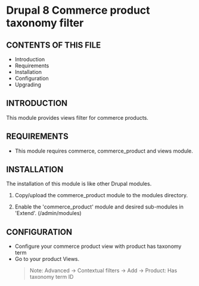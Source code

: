 # Drupal 8 Commerce product taxonomy filter

CONTENTS OF THIS FILE
---------------------

 * Introduction
 * Requirements
 * Installation
 * Configuration
 * Upgrading

INTRODUCTION
------------

This module provides views filter for commerce products. 

REQUIREMENTS
------------

 * This module requires commerce, commerce_product and views module.

INSTALLATION
------------

The installation of this module is like other Drupal modules.

 1. Copy/upload the commerce_product module to the modules directory.

 2. Enable the 'commerce_product' module and desired sub-modules in 'Extend'.
   (/admin/modules)

CONFIGURATION
-------------

 * Configure your commerce product view with product has taxonomy term
 * Go to your product Views.
	> Note: Advanced -> Contextual filters -> Add -> Product: Has taxonomy term ID
